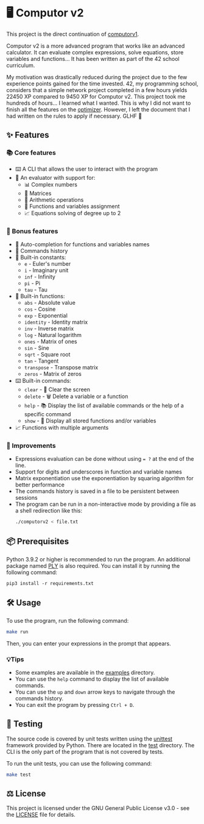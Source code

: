 # 🖥️ Computor v2

This project is the direct continuation of [computorv1](https://github.com/ChuOkupai/computorv1).

Computor v2 is a more advanced program that works like an advanced calculator. It can evaluate complex expressions, solve equations, store variables and functions...
It has been written as part of the 42 school curriculum.

My motivation was drastically reduced during the project due to the few experience points gained for the time invested.
42, my programming school, considers that a simple network project completed in a few hours yields 22450 XP compared to 9450 XP for Computor v2. This project took me hundreds of hours... I learned what I wanted. This is why I did not want to finish all the features on the [optimizer](doc/optimizer.md). However, I left the document that I had written on the rules to apply if necessary. GLHF 🙂

## ✨ Features
### 📚 Core features

- ⌨️ A CLI that allows the user to interact with the program
- 🧮 An evaluator with support for:
	- 📊 Complex numbers
	- 📐 Matrices
	- 📏 Arithmetic operations
	- 💾 Functions and variables assignment
	- 📈 Equations solving of degree up to 2

### 🎁 Bonus features

- 📜 Auto-completion for functions and variables names
- 💽 Commands history
- 🧱 Built-in constants:
	- `e` - Euler's number
	- `i` - Imaginary unit
	- `inf` - Infinity
	- `pi` - Pi
	- `tau` - Tau
- 🧱 Built-in functions:
	- `abs` - Absolute value
	- `cos` - Cosine
	- `exp` - Exponential
	- `identity` - Identity matrix
	- `inv` - Inverse matrix
	- `log` - Natural logarithm
	- `ones` - Matrix of ones
	- `sin` - Sine
	- `sqrt` - Square root
	- `tan` - Tangent
	- `transpose` - Transpose matrix
	- `zeros` - Matrix of zeros
- ⌨️ Built-in commands:
	- `clear` - 🧹 Clear the screen
	- `delete` - 🗑️ Delete a variable or a function
	- `help` - 📚 Display the list of available commands or the help of a specific command
	- `show` - 📜 Display all stored functions and/or variables
- 📈 Functions with multiple arguments

### 🚀 Improvements

- Expressions evaluation can be done without using `= ?` at the end of the line.
- Support for digits and underscores in function and variable names
- Matrix exponentiation use the exponentiation by squaring algorithm for better performance
- The commands history is saved in a file to be persistent between sessions
- The program can be run in a non-interactive mode by providing a file as a shell redirection like this:
	```sh
	./computorv2 < file.txt
	```

## 📦 Prerequisites

Python 3.9.2 or higher is recommended to run the program.
An additional package named [PLY](https://www.dabeaz.com/ply) is also required.
You can install it by running the following command:
```
pip3 install -r requirements.txt
```

## 🛠️ Usage

To use the program, run the following command:
```sh
make run
```
Then, you can enter your expressions in the prompt that appears.

### 💡Tips

- Some examples are available in the [examples](examples) directory.
- You can use the `help` command to display the list of available commands.
- You can use the `up` and `down` arrow keys to navigate through the commands history.
- You can exit the program by pressing `Ctrl + D`.

## 🧪 Testing

The source code is covered by unit tests written using the [unittest](https://docs.python.org/3/library/unittest.html) framework provided by Python.
There are located in the [test](test) directory.
The CLI is the only part of the program that is not covered by tests.

To run the unit tests, you can use the following command:

```sh
make test
```

## ⚖️ License

This project is licensed under the GNU General Public License v3.0 - see the [LICENSE](LICENSE) file for details.
